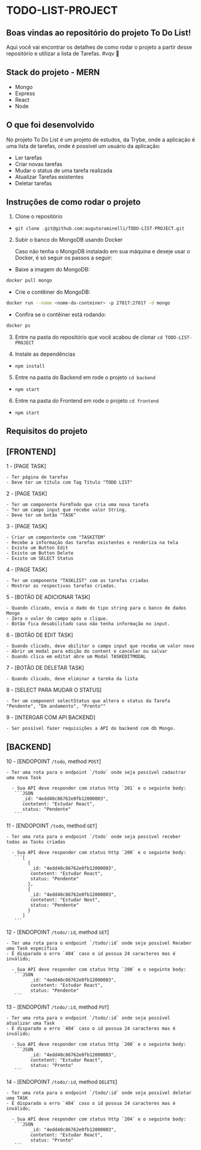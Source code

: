# TODO-LIST-PROJECT


## Boas vindas ao repositório do projeto To Do List!

Aqui você vai encontrar os detalhes de como rodar o projeto a partir desse repositório e utilizar a lista de Tarefas. #vqv 🚀

## Stack do projeto - MERN
* Mongo
* Express
* React
* Node

## O que foi desenvolvido

No projeto To Do List é um projeto de estudos, da Trybe, onde a aplicação é uma lista de tarefas, onde é possível um usuário da aplicação:

* Ler tarefas
* Criar novas tarefas
* Mudar o status de uma tarefa realizada
* Atualizar Tarefas existentes
* Deletar tarefas


## Instruções de como rodar o projeto

1. Clone o repositório
- `git clone .git@github.com:augutoraminelli/TODO-LIST-PROJECT.git`

2. Subir o banco do MongoDB usando Docker

   Caso não tenha o MongoDB instalado em sua máquina e deseje usar o Docker, é só seguir os passos a seguir:

 - Baixe a imagem do MongoDB:

```sh
docker pull mongo
```

 - Crie o contêiner do MongoDB:

```sh
docker run --name <nome-do-conteiner> -p 27017:27017 -d mongo
```

 - Confira se o contêiner está rodando:

```sh
docker ps
```

3. Entre na pasta do repositório que você acabou de clonar
 `cd TODO-LIST-PROJECT`

4. Instale as dependências
- `npm install`

5. Entre na pasta do Backend em rode o projeto
 `cd backend`
- `npm start`

6. Entre na pasta do Frontend em rode o projeto
 `cd frontend`
- `npm start`



## Requisitos do projeto

## [FRONTEND]

1 - [PAGE TASK]

    - Ter página de tarefas
    - Deve ter um título com Tag Título "TODO LIST"
  
2 - [PAGE TASK]

    - Ter um componente FormTodo que cria uma nova tarefa 
    - Ter um campo input que recebe valor String.
    - Deve ter um botão "TASK"
      
3 - [PAGE TASK]

    - Criar um compontente com "TASKITEM"
    - Recebe a informação das tarefas existentes e renderiza na tela
    - Existe um Button Edit
    - Existe um Button Delete
    - Existe um SELECT Status
        
4 - [PAGE TASK]

    - Ter um componente "TASKLIST" com as tarefas criadas 
    - Mostrar as respectivas tarefas criadas.
    
5 - [BOTÃO DE ADICIONAR TASK]

    - Quando clicado, envia o dado do tipo string para o banco de dados Mongo
    - Zera o valor do campo após o clique.
    - Botão fica desabilitado caso não tenha informação no input.

6 - [BOTÃO DE EDIT TASK]

    - Quando clicado, deve abilitar o campo input que receba um valor novo
    - Abrir um modal para edição do content e cancelar ou salvar
    - Quando clica em editat abre um Modal TASKEDITMODAL
   
7 - [BOTÃO DE DELETAR TASK]

    - Quando clicado, deve eliminar a tareka da lista

8 - [SELECT PARA MUDAR O STATUS]

    - Ter um component selectStatus que altera o status da Tarefa "Pendente", "Em andamento", "Pronto""

9 - [INTERGAR COM API BACKEND]

    - Ser possível fazer requisições a API do backend com db Mongo. 
   
## [BACKEND]

10 - [ENDOPOINT  `/todo`,  method  `POST`]
   
    - Ter uma rota para o endpoint `/todo` onde seja possível cadastrar uma nova Task

      - Sua API deve responder com status http `201` e o seguinte body:
       ```JSON
          _id: "4edd40c86762e0fb12000003",
          contetent: "Estudar React",
          status: "Pendente"
       ``` 
       
11 - [ENDOPOINT  `/todo`,  method  `GET`]
   
    - Ter uma rota para o endpoint `/todo` onde seja possível receber todas as Tasks criadas

      - Sua API deve responder com status http `200` e o seguinte body:
       ```[
            {
             _id: "4edd40c86762e0fb12000003",
             contetent: "Estudar React",
             status: "Pendente"
            },
            {
             _id: "4edd40c86762e0fb12000003",
             contetent: "Estudar Next",
             status: "Pendente"
            }
          ]
       ``` 
 
 12 - [ENDOPOINT  `/todo/:id`,  method  `GET`]
   
    - Ter uma rota para o endpoint `/todo/:id` onde seja possível Receber uma Task específica
    - É disparado o erro `404` caso o id possua 24 caracteres mas é inválido;

      - Sua API deve responder com status http `200` e o seguinte body:
       ```JSON
             _id: "4edd40c86762e0fb12000003",
             contetent: "Estudar React",
             status: "Pendente"
       ``` 
       
 13 - [ENDOPOINT  `/todo/:id`,  method  `PUT`]
   
    - Ter uma rota para o endpoint `/todo/:id` onde seja possível atualizar uma Task
    - É disparado o erro `404` caso o id possua 24 caracteres mas é inválido;

      - Sua API deve responder com status http `200` e o seguinte body:
       ```JSON
             _id: "4edd40c86762e0fb12000003",
             contetent: "Estudar React",
             status: "Pronto"
       ```
       
 14 - [ENDOPOINT  `/todo/:id`,  method  `DELETE`]
   
    - Ter uma rota para o endpoint `/todo/:id` onde seja possível deletar uma TASK
    - É disparado o erro `404` caso o id possua 24 caracteres mas é inválido;

      - Sua API deve responder com status http `204` e o seguinte body:
       ```JSON
             _id: "4edd40c86762e0fb12000003",
             contetent: "Estudar React",
             status: "Pronto"
       ``` 



